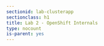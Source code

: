```yaml
---
sectionid: lab-clusterapp
sectionclass: h1
title: Lab 2 - OpenShift Internals
type: nocount
is-parent: yes
---
```

